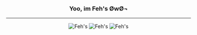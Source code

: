 
<h3 align="center">
   Yoo, im Feh's ØwØ¬
</h3>
<hr>
<p align="center" style="position: relative;">
   <img src="https://github-readme-stats.vercel.app/api?username=Ahosall&show_icons=true&theme=onedark" alt="Feh's" />
   <img src="https://github-readme-stats.vercel.app/api/top-langs/?username=Ahosall&theme=onedark&layout=compact" alt="Feh's" />
   <img src="https://github-readme-stats.vercel.app/api/wakatime?username=Ahosall&theme=onedark" alt="Feh's" />
</p>
